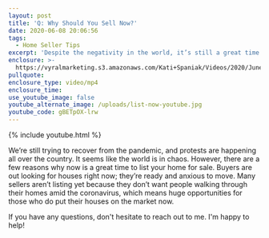 ```yaml
---
layout: post
title: 'Q: Why Should You Sell Now?'
date: 2020-06-08 20:06:56
tags:
  - Home Seller Tips
excerpt: 'Despite the negativity in the world, it’s still a great time to sell.'
enclosure: >-
  https://vyralmarketing.s3.amazonaws.com/Kati+Spaniak/Videos/2020/June/Q-+Why+Should+You+Sell+Now_.mp4
pullquote:
enclosure_type: video/mp4
enclosure_time:
use_youtube_image: false
youtube_alternate_image: /uploads/list-now-youtube.jpg
youtube_code: gBETpOX-lrw
---
```


{% include youtube.html %}

We’re still trying to recover from the pandemic, and protests are happening all over the country. It seems like the world is in chaos. However, there are a few reasons why now is a great time to list your home for sale. Buyers are out looking for houses right now; they’re ready and anxious to move. Many sellers aren’t listing yet because they don’t want people walking through their homes amid the coronavirus, which means huge opportunities for those who do put their houses on the market now.

If you have any questions, don't hesitate to reach out to me. I'm happy to help\!